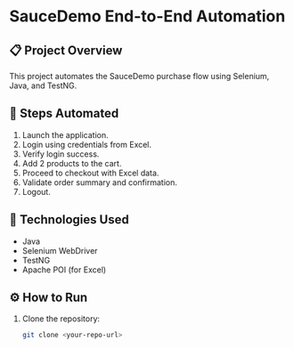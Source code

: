# SauceDemo End-to-End Automation
 
## 📋 Project Overview
This project automates the SauceDemo purchase flow using Selenium, Java, and TestNG.
 
## 🚀 Steps Automated
1. Launch the application.
2. Login using credentials from Excel.
3. Verify login success.
4. Add 2 products to the cart.
5. Proceed to checkout with Excel data.
6. Validate order summary and confirmation.
7. Logout.
 
## 🧩 Technologies Used
- Java  
- Selenium WebDriver  
- TestNG  
- Apache POI (for Excel)  
 
## ⚙️ How to Run
1. Clone the repository:
   ```bash
   git clone <your-repo-url>
